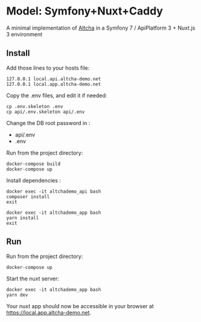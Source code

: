 # Model: Symfony+Nuxt+Caddy

A minimal implementation of [Altcha](https://altcha.org/) in a Symfony 7 / ApiPlatform 3 + Nuxt.js 3 environment


## Install

Add those lines to your hosts file:

    127.0.0.1 local.api.altcha-demo.net
    127.0.0.1 local.app.altcha-demo.net

Copy the .env files, and edit it if needed:

    cp .env.skeleton .env
    cp api/.env.skeleton api/.env

Change the DB root password in :

* api/.env
* .env

Run from the project directory:

    docker-compose build
    docker-compose up

Install dependencies : 

    docker exec -it altchademo_api bash
    composer install
    exit

    docker exec -it altchademo_app bash
    yarn install
    exit


## Run

Run from the project directory:

    docker-compose up

Start the nuxt server:

    docker exec -it altchademo_app bash
    yarn dev

Your nuxt app should now be accessible in your browser at https://local.app.altcha-demo.net.
